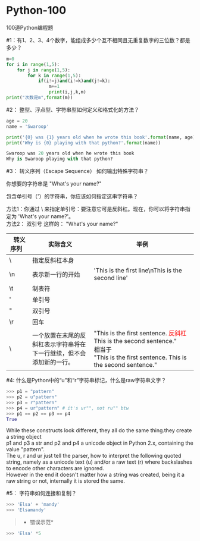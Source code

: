 # Python-100
100道Python编程题

#1：有1、2、3、4个数字，能组成多少个互不相同且无重复数字的三位数？都是多少？
```Python
m=0
for i in range(1,5):
    for j in range(1,5):
        for k in range(1,5):
            if(i!=j)and(i!=k)and(j!=k):
                m+=1
                print(i,j,k,m)
print("次数是m",format(m))
```
#2： 整型、浮点型、字符串型如何定义和格式化的方法？
```Python
age = 20
name = 'Swaroop'

print('{0} was {1} years old when he wrote this book'.format(name, age))
print('Why is {0} playing with that python?'.format(name))

Swaroop was 20 years old when he wrote this book
Why is Swaroop playing with that python?
```

#3： 转义序列（Escape Sequence） 如何输出特殊字符串？

你想要的字符串是 "What's your name?"

包含单引号（'）的字符串，你应该如何指定这串字符串？

方法1：你通过 \ 来指定单引号：要注意它可是反斜杠。现在，你可以将字符串指定为 'What\'s your name?'。<br />
方法2： 双引号 这样的： "What's your name?"

|    转义序列    | 实际含义 |举例 |
| ------- | --- |--- |
| \\ |  指定反斜杠本身 ||
| \n |  表示新一行的开始 |'This is the first line\nThis is the second line'|
| \t |  制表符 ||
| \' |  单引号 ||
| \" |  双引号 ||
| \r |  回车 ||
| \ |  一个放置在末尾的反斜杠表示字符串将在<br />下一行继续，但不会添加新的一行。 |"This is the first sentence. <font color=red>反斜杠</font>This is the second sentence."<br />相当于<br />"This is the first sentence. This is the second sentence."|

#4: 什么是Python中的“u”和“r”字符串标记，什么是raw字符串文字？
```Python
>>> p1 = "pattern"
>>> p2 = u"pattern"
>>> p3 = r"pattern"
>>> p4 = ur"pattern" # it's ur"", not ru"" btw
>>> p1 == p2 == p3 == p4
True
```
While these constructs look different, they all do the same thing.they create a string object<br />
p1 and p3 a str and p2 and p4 a unicode object in Python 2.x, containing the value "pattern".<br />
The u,  r and ur just tell the parser, how to interpret the following quoted string, namely as a unicode text (u) and/or a raw text (r) where backslashes to encode other characters are ignored. <br />
However in the end it doesn't matter how a string was created, being it a raw string or not, internally it is stored the same.

#5： 字符串如何连接和复制？
```Python
>>> 'Elsa' + 'mandy'
>>> 'Elsamandy'
```
>* 错误示范*
```Python
>>> 'Elsa' *5
```



